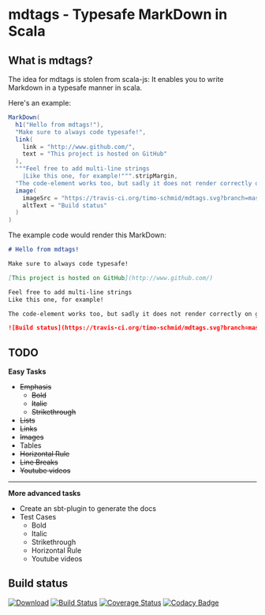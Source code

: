 # mdtags - Typesafe MarkDown in Scala

## What is mdtags?

The idea for mdtags is stolen from scala-js: It enables you to
write Markdown in a typesafe manner in scala.

Here's an example:

```scala
MarkDown(
  h1("Hello from mdtags!"),
  "Make sure to always code typesafe!",
  link(
    link = "http://www.github.com/",
    text = "This project is hosted on GitHub"
  ),
  """Feel free to add multi-line strings
    |Like this one, for example!""".stripMargin,
  "The code-element works too, but sadly it does not render correctly on github (inside anther code element).",
  image(
    imageSrc = "https://travis-ci.org/timo-schmid/mdtags.svg?branch=master",
    altText = "Build status"
  )
)
```

The example code would render this MarkDown:

```markdown
# Hello from mdtags!

Make sure to always code typesafe!

[This project is hosted on GitHub](http://www.github.com/)

Feel free to add multi-line strings
Like this one, for example!

The code-element works too, but sadly it does not render correctly on github (inside anther code element).

![Build status](https://travis-ci.org/timo-schmid/mdtags.svg?branch=master)
```

## TODO

**Easy Tasks**

* ~~Emphasis~~
  * ~~Bold~~
  * ~~Italic~~
  * ~~Strikethrough~~
* ~~Lists~~
* ~~Links~~
* ~~Images~~
* Tables
* ~~Horizontal Rule~~
* ~~Line Breaks~~
* ~~Youtube videos~~

***

**More advanced tasks**

* Create an sbt-plugin to generate the docs
* Test Cases
  * Bold
  * Italic
  * Strikethrough
  * Horizontal Rule
  * Youtube videos

## Build status

[![Download](https://api.bintray.com/packages/timo-schmid/sbt-plugins/mdtags/images/download.svg)](https://bintray.com/timo-schmid/sbt-plugins/mdtags/_latestVersion) [![Build Status](https://travis-ci.org/timo-schmid/mdtags.svg?branch=master)](https://travis-ci.org/timo-schmid/mdtags) [![Coverage Status](https://coveralls.io/repos/timo-schmid/mdtags/badge.svg?branch=master&service=github)](https://coveralls.io/github/timo-schmid/mdtags?branch=master) [![Codacy Badge](https://api.codacy.com/project/badge/2f0d123731dd4bcba8bbd525f0083d56)](https://www.codacy.com/app/timo-schmid/mdtags)